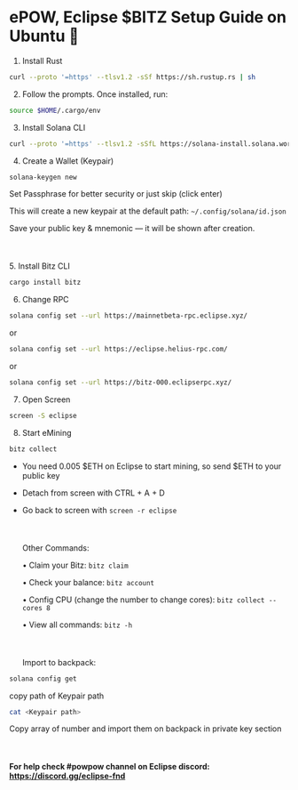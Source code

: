 # ePOW, Eclipse $BITZ Setup Guide on Ubuntu 💚


1. Install Rust
```bash 
curl --proto '=https' --tlsv1.2 -sSf https://sh.rustup.rs | sh
```
2. Follow the prompts. Once installed, run:
```bash
source $HOME/.cargo/env
```
3. Install Solana CLI
```bash 
curl --proto '=https' --tlsv1.2 -sSfL https://solana-install.solana.workers.dev | bash
```
4. Create a Wallet (Keypair)
```bash
solana-keygen new
```
Set Passphrase for better security or just skip (click enter)

This will create a new keypair at the default path: ```~/.config/solana/id.json```

Save your public key & mnemonic — it will be shown after creation.
<br><br>
<br><br>
5. Install Bitz CLI
```bash
cargo install bitz
```
6. Change RPC
```bash
solana config set --url https://mainnetbeta-rpc.eclipse.xyz/
```
   or
```bash
solana config set --url https://eclipse.helius-rpc.com/
```
   or
```bash
solana config set --url https://bitz-000.eclipserpc.xyz/
```
7. Open Screen
```bash
screen -S eclipse
```
8. Start eMining
```bash
bitz collect
```
- You need 0.005 $ETH on Eclipse to start mining, so send $ETH to your public key
- Detach from screen with CTRL + A + D
- Go back to screen with ```screen -r eclipse```
<br><br>
<br><br>
Other Commands:

  •	Claim your Bitz:
```bitz claim```
  
  •	Check your balance:
```bitz account```

  • Config CPU (change the number to change cores):
```bitz collect --cores 8```
  
  •	View all commands:
```bitz -h```
<br><br>
<br><br>
Import to backpack:
```bash
solana config get
```
copy path of Keypair path 
```bash
cat <Keypair path>
```
Copy array of number and import them on backpack in private key section
<br><br>
<br><br>
**For help check #powpow channel on Eclipse discord: https://discord.gg/eclipse-fnd**
<br><br>
